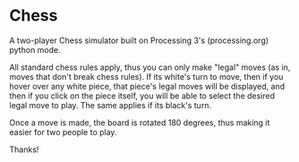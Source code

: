 # Chess
A two-player Chess simulator built on Processing 3's (processing.org) python mode.

All standard chess rules apply, thus you can only make "legal" moves (as in, moves that don't break chess rules).
If its white's turn to move, then if you hover over any white piece, that piece's legal moves will be displayed, and then if you click on the piece itself, you will be able to select the desired legal move to play. The same applies if its black's turn.

Once a move is made, the board is rotated 180 degrees, thus making it easier for two people to play.

Thanks!
